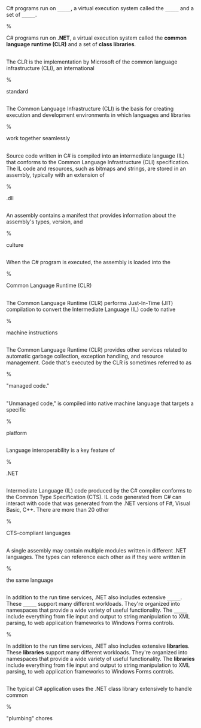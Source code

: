 ##

C# programs run on `_____`, a virtual execution system called the `_____` and a set of `_____`.

%

C# programs run on **.NET**, a virtual execution system called the **common language runtime (CLR)** and a set of **class libraries**.

##

The CLR is the implementation by Microsoft of the common language infrastructure (CLI), an international

%

standard

##

The Common Language Infrastructure (CLI) is the basis for creating execution and development environments in which languages and libraries

%

work together seamlessly

##

Source code written in C# is compiled into an intermediate language (IL) that conforms to the Common Language Infrastructure (CLI) specification. The IL code and resources, such as bitmaps and strings, are stored in an assembly, typically with an extension of

%

.dll

##

An assembly contains a manifest that provides information about the assembly's types, version, and

%

culture

##

When the C# program is executed, the assembly is loaded into the

%

Common Language Runtime (CLR)

##

The Common Language Runtime (CLR) performs Just-In-Time (JIT) compilation to convert the Intermediate Language (IL) code to native

%

machine instructions

##

The Common Language Runtime (CLR) provides other services related to automatic garbage collection, exception handling, and resource management. Code that's executed by the CLR is sometimes referred to as

%

"managed code."

##

"Unmanaged code," is compiled into native machine language that targets a specific

%

platform

##

Language interoperability is a key feature of

%

.NET

##

Intermediate Language (IL) code produced by the C# compiler conforms to the Common Type Specification (CTS). IL code generated from C# can interact with code that was generated from the .NET versions of F#, Visual Basic, C++. There are more than 20 other

%

CTS-compliant languages

##

A single assembly may contain multiple modules written in different .NET languages. The types can reference each other as if they were written in

%

the same language

##

In addition to the run time services, .NET also includes extensive `_____`. These `_____` support many different workloads. They're organized into namespaces that provide a wide variety of useful functionality. The `_____` include everything from file input and output to string manipulation to XML parsing, to web application frameworks to Windows Forms controls.

%

In addition to the run time services, .NET also includes extensive **libraries**. These **libraries** support many different workloads. They're organized into namespaces that provide a wide variety of useful functionality. The **libraries** include everything from file input and output to string manipulation to XML parsing, to web application frameworks to Windows Forms controls.

##

The typical C# application uses the .NET class library extensively to handle common

%

"plumbing" chores
